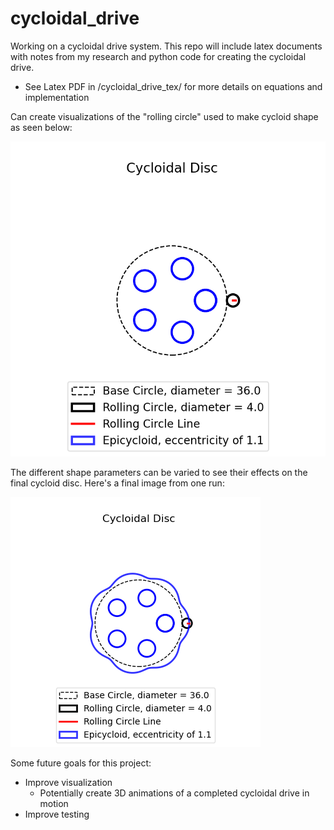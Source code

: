 # cycloidal_drive

Working on a cycloidal drive system. This repo will include  latex documents with notes from my research and python code for creating the cycloidal drive.

- See Latex PDF in /cycloidal_drive_tex/ for more details on equations and implementation

Can create visualizations of the "rolling circle" used to make cycloid shape as seen below:

![Cycloid GIF](/imgs/plot_ecc_1.1_03_31_2023_1055.gif)

The different shape parameters can be varied to see their effects on the final cycloid disc.
Here's a final image from one run:

![Cyloid PNG](imgs/cycloid_plot_03_31_2023_1054.png)

Some future goals for this project:
- Improve visualization
    - Potentially create 3D animations of a completed cycloidal drive in motion
- Improve testing